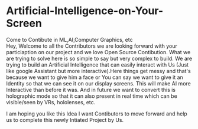 # Artificial-Intelligence-on-Your-Screen
Come to Contibute in ML,AI,Computer Graphics, etc
<br>Hey, 
Welcome to all the Contributors we are looking forward with your particiaption on our project and we love Open Source Contibution.
What we are trying to solve here is so simple to say but very complex to build. We are trying to build an Artificial Intelligence that can easily interact with Us (Just like google Assistant but more interactive).Here things get messy and that's because we want to give him a face or You can say we want to give it an Identity so that we can see it on our display screens. This will make AI more Interactive than before it was. And in future we want to convert this is holographic mode so that it can also present in real time which can be visible/seen by VRs, hololenses, etc.

I am hoping you like this Idea I want Contibutors to move forward and help us to complete this newly Intiated Project by Us.
